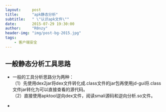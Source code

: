 ```yaml
---
layout:     post
title:      "apk静态分析"
subtitle:   " \"认识apk文件\""
date:       2015-07-29 19:30:00
author:     "R0nzy"
header-img: "img/post-bg-2015.jpg"
tags:
    - 客户端安全
---
```


## 一般静态分析工具思路
* 一般的工具分析思路分为两种：  
（1）先使用dex2jar将dex文件转化成.class文件的jar包再使用jd-gui将.class文件jar转化为可以直接查看的源代码。  
（2）直接使用apktool逆向dex文件，阅读smali源码和逆向分析.so文件。 

*  
